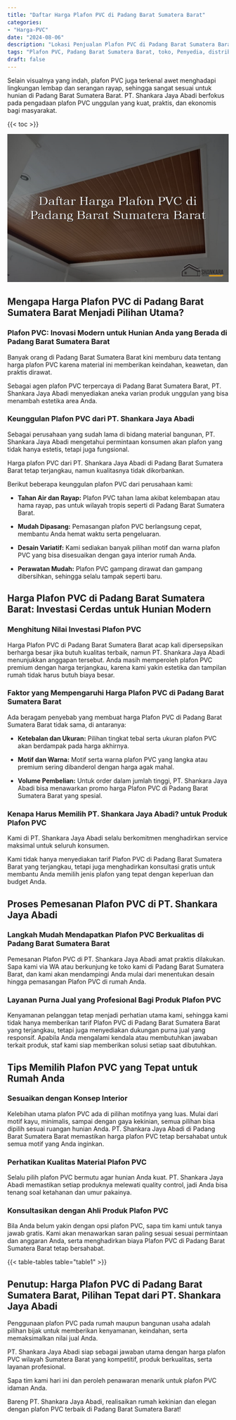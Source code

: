 ```yaml
---
title: "Daftar Harga Plafon PVC di Padang Barat Sumatera Barat"
categories: 
- "Harga-PVC"
date: "2024-08-06"
description: "Lokasi Penjualan Plafon PVC di Padang Barat Sumatera Barat bagi rumah, perkantoran, dan ritel. Produk berkualitas, beragam motif, pilihan warna menarik, beserta layanan instalasi oleh tim berpengalaman serta kepastian resmi!|Jasa penyediaan Plafon PVC di Padang Barat Sumatera Barat untuk keperluan hunian, perkantoran, atau toko, beserta produk unggulan dan instalasi oleh tenaga ahli ahli serta jaminan resmi.|Alternatif Plafon PVC di Padang Barat Sumatera Barat yang terpercaya untuk rumah, perkantoran, serta toko, dengan material berkualitas dan pemasangan dikerjakan oleh tenaga ahli ahli serta kepastian resmi.|Penyediaan Plafon PVC di Padang Barat Sumatera Barat untuk rumah, kantor, dan toko, dengan material unggulan dan penempatan dikerjakan oleh tenaga ahli profesional, dilengkapi beserta garansi resmi.}"
tags: "Plafon PVC, Padang Barat Sumatera Barat, toko, Penyedia, distributor"
draft: false
---
```


Selain visualnya yang indah, plafon PVC juga terkenal awet menghadapi lingkungan lembap dan serangan rayap, sehingga sangat sesuai untuk hunian di Padang Barat Sumatera Barat. PT. Shankara Jaya Abadi berfokus pada pengadaan plafon PVC unggulan yang kuat, praktis, dan ekonomis bagi masyarakat.

{{< toc >}}

![Daftar Harga Plafon PVC di Padang Barat Sumatera Barat](/images/Harga-PVC/Daftar-Harga-Plafon-PVC-di-Padang-Barat-Sumatera-Barat.png)


## Mengapa Harga Plafon PVC di Padang Barat Sumatera Barat Menjadi Pilihan Utama?

### Plafon PVC: Inovasi Modern untuk Hunian Anda yang Berada di Padang Barat Sumatera Barat

Banyak orang di Padang Barat Sumatera Barat kini memburu data tentang harga plafon PVC karena material ini memberikan keindahan, keawetan, dan praktis dirawat.

Sebagai agen plafon PVC terpercaya di Padang Barat Sumatera Barat, PT. Shankara Jaya Abadi menyediakan aneka varian produk unggulan yang bisa menambah estetika area Anda.

### Keunggulan Plafon PVC dari PT. Shankara Jaya Abadi

Sebagai perusahaan yang sudah lama di bidang material bangunan, PT. Shankara Jaya Abadi mengetahui permintaan konsumen akan plafon yang tidak hanya estetis, tetapi juga fungsional.

Harga plafon PVC dari PT. Shankara Jaya Abadi di Padang Barat Sumatera Barat tetap terjangkau, namun kualitasnya tidak dikorbankan.

Berikut beberapa keunggulan plafon PVC dari perusahaan kami:

- **Tahan Air dan Rayap:** Plafon PVC tahan lama akibat kelembapan atau hama rayap, pas untuk wilayah tropis seperti di Padang Barat Sumatera Barat.

- **Mudah Dipasang:** Pemasangan plafon PVC berlangsung cepat, membantu Anda hemat waktu serta pengeluaran.

- **Desain Variatif:** Kami sediakan banyak pilihan motif dan warna plafon PVC yang bisa disesuaikan dengan gaya interior rumah Anda.

- **Perawatan Mudah:** Plafon PVC gampang dirawat dan gampang dibersihkan, sehingga selalu tampak seperti baru.

## Harga Plafon PVC di Padang Barat Sumatera Barat: Investasi Cerdas untuk Hunian Modern

### Menghitung Nilai Investasi Plafon PVC

Harga Plafon PVC di Padang Barat Sumatera Barat acap kali dipersepsikan berharga besar jika butuh kualitas terbaik, namun PT. Shankara Jaya Abadi menunjukkan anggapan tersebut. Anda masih memperoleh plafon PVC premium dengan harga terjangkau, karena kami yakin estetika dan tampilan rumah tidak harus butuh biaya besar.

### Faktor yang Mempengaruhi Harga Plafon PVC di Padang Barat Sumatera Barat

Ada beragam penyebab yang membuat harga Plafon PVC di Padang Barat Sumatera Barat tidak sama, di antaranya:

- **Ketebalan dan Ukuran:** Pilihan tingkat tebal serta ukuran plafon PVC akan berdampak pada harga akhirnya.

- **Motif dan Warna:** Motif serta warna plafon PVC yang langka atau premium sering dibanderol dengan harga agak mahal.

- **Volume Pembelian:** Untuk order dalam jumlah tinggi, PT. Shankara Jaya Abadi bisa menawarkan promo harga Plafon PVC di Padang Barat Sumatera Barat yang spesial.

### Kenapa Harus Memilih PT. Shankara Jaya Abadi? untuk Produk Plafon PVC

Kami di PT. Shankara Jaya Abadi selalu berkomitmen menghadirkan service maksimal untuk seluruh konsumen.

Kami tidak hanya menyediakan tarif Plafon PVC di Padang Barat Sumatera Barat yang terjangkau, tetapi juga menghadirkan konsultasi gratis untuk membantu Anda memilih jenis plafon yang tepat dengan keperluan dan budget Anda.

## Proses Pemesanan Plafon PVC di PT. Shankara Jaya Abadi

### Langkah Mudah Mendapatkan Plafon PVC Berkualitas di Padang Barat Sumatera Barat

Pemesanan Plafon PVC di PT. Shankara Jaya Abadi amat praktis dilakukan. Sapa kami via WA atau berkunjung ke toko kami di Padang Barat Sumatera Barat, dan kami akan mendampingi Anda mulai dari menentukan desain hingga pemasangan Plafon PVC di rumah Anda.

### Layanan Purna Jual yang Profesional Bagi Produk Plafon PVC

Kenyamanan pelanggan tetap menjadi perhatian utama kami, sehingga kami tidak hanya memberikan tarif Plafon PVC di Padang Barat Sumatera Barat yang terjangkau, tetapi juga menyediakan dukungan purna jual yang responsif. Apabila Anda mengalami kendala atau membutuhkan jawaban terkait produk, staf kami siap memberikan solusi setiap saat dibutuhkan.

## Tips Memilih Plafon PVC yang Tepat untuk Rumah Anda

### Sesuaikan dengan Konsep Interior

Kelebihan utama plafon PVC ada di pilihan motifnya yang luas. Mulai dari motif kayu, minimalis, sampai dengan gaya kekinian, semua pilihan bisa dipilih sesuai ruangan hunian Anda. PT. Shankara Jaya Abadi di Padang Barat Sumatera Barat memastikan harga plafon PVC tetap bersahabat untuk semua motif yang Anda inginkan.

### Perhatikan Kualitas Material Plafon PVC

Selalu pilih plafon PVC bermutu agar hunian Anda kuat. PT. Shankara Jaya Abadi memastikan setiap produknya melewati quality control, jadi Anda bisa tenang soal ketahanan dan umur pakainya.

### Konsultasikan dengan Ahli Produk Plafon PVC

Bila Anda belum yakin dengan opsi plafon PVC, sapa tim kami untuk tanya jawab gratis. Kami akan menawarkan saran paling sesuai sesuai permintaan dan anggaran Anda, serta menghadirkan biaya Plafon PVC di Padang Barat Sumatera Barat tetap bersahabat.

{{< table-tables table="table1" >}}

## Penutup: Harga Plafon PVC di Padang Barat Sumatera Barat, Pilihan Tepat dari PT. Shankara Jaya Abadi

Penggunaan plafon PVC pada rumah maupun bangunan usaha adalah pilihan bijak untuk memberikan kenyamanan, keindahan, serta memaksimalkan nilai jual Anda.

PT. Shankara Jaya Abadi siap sebagai jawaban utama dengan harga plafon PVC wilayah Sumatera Barat yang kompetitif, produk berkualitas, serta layanan profesional.

Sapa tim kami hari ini dan peroleh penawaran menarik untuk plafon PVC idaman Anda.

Bareng PT. Shankara Jaya Abadi, realisaikan rumah kekinian dan elegan dengan plafon PVC terbaik di Padang Barat Sumatera Barat!